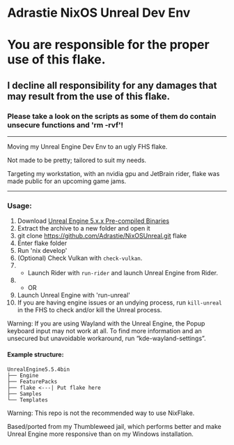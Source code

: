 # Adrastie NixOS Unreal Dev Env


# You are responsible for the proper use of this flake. 
## I decline all responsibility for any damages that may result from the use of this flake.

### Please take a look on the scripts as some of them do contain unsecure functions and 'rm -rvf'!

---

Moving my Unreal Engine Dev Env to an ugly FHS flake.

Not made to be pretty; tailored to suit my needs.

Targeting my workstation, with an nvidia gpu and JetBrain rider, flake was made public for an upcoming game jams.

---


### Usage:
1. Download [Unreal Engine 5.x.x Pre-compiled Binaries](https://www.unrealengine.com/en-US/linux)
2. Extract the archive to a new folder and open it
3. git clone https://github.com/Adrastie/NixOSUnreal.git flake
4. Enter flake folder
5. Run 'nix develop'
6. (Optional) Check Vulkan with `check-vulkan`.
7. - Launch Rider with `run-rider` and launch Unreal Engine from Rider.
7. - OR
7.  Launch Unreal Engine with 'run-unreal'
8. If you are having engine issues or an undying process, run `kill-unreal` in the FHS to check and/or kill the Unreal process.



Warning: If you are using Wayland with the Unreal Engine, the Popup keyboard input may not work at all. To find more information and an unsecured but unavoidable workaround, run “kde-wayland-settings”.

#### Example structure:
```
UnrealEngine5.5.4bin
├── Engine
├── FeaturePacks
├── flake <---| Put flake here
├── Samples
└── Templates
```

Warning: This repo is not the recommended way to use NixFlake.

Based/ported from my Thumbleweed jail, which performs better and make Unreal Engine more responsive than on my Windows installation.
